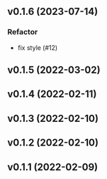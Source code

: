 ## v0.1.6 (2023-07-14)

### Refactor

- fix style (#12)

## v0.1.5 (2022-03-02)

## v0.1.4 (2022-02-11)

## v0.1.3 (2022-02-10)

## v0.1.2 (2022-02-10)

## v0.1.1 (2022-02-09)
